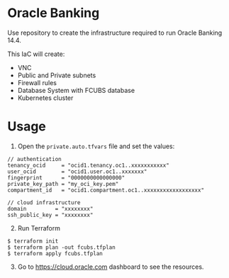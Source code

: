# Oracle Banking
Use repository to create the infrastructure required to run Oracle Banking 14.4.

This IaC will create:
- VNC
- Public and Private subnets
- Firewall rules
- Database System with FCUBS database
- Kubernetes cluster

# Usage
1. Open the `private.auto.tfvars` file and set the values:
```
// authentication
tenancy_ocid     = "ocid1.tenancy.oc1..xxxxxxxxxxx"
user_ocid        = "ocid1.user.oc1..xxxxxxx"
fingerprint      = "0000000000000000"
private_key_path = "my_oci_key.pem"
compartment_id   = "ocid1.compartment.oc1..xxxxxxxxxxxxxxxxxx"

// cloud infrastructure
domain         = "xxxxxxxx"
ssh_public_key = "xxxxxxxx"
```

2. Run Terraform
```
$ terraform init
$ terraform plan -out fcubs.tfplan
$ terraform apply fcubs.tfplan
```

3. Go to https://cloud.oracle.com dashboard to see the resources.

